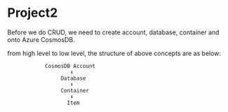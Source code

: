# Project2

Before we do CRUD, we need to create account, database, container and  onto Azure CosmosDB. 

from high level to low level, the structure of above concepts are as below:

                CosmosDB Account
                        ⬇️
                     Database
                        ⬇️
                     Container
                        ⬇️
                       Item
                       
